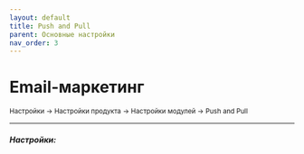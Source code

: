 ```yaml
---
layout: default
title: Push and Pull
parent: Основные настройки
nav_order: 3
---
```


# Email-маркетинг

<sub>Настройки → Настройки продукта → Настройки модулей → Push and Pull</sub>

---

##### **Настройки:**



<br>
